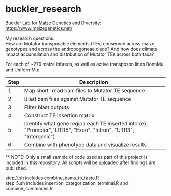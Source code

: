 # buckler_research

Buckler Lab for Maize Genetics and Diversity: https://www.maizegenetics.net/ <br>

My research questions: <br>
How are Mutator transposable elements (TEs) conserved across maize genotypes and across the andropogoneae clade? And how does climate impact accumulation and distribution of Mutator TEs across both taxa? <br>

For each of ~270 maize inbreds, as well as active transposon lines BonnMu and UniformMu:

| Step | Description|
| ---- | -----------|
| 1 | Map short-read bam files to Mutator TE sequence |
| 2 | Blast bam files against Mutator TE sequence |
| 3 | Filter blast outputs|
| 4 | Construct TE insertion matrix |
| 5 | Identify what gene region each TE inserted into (ex. "Promoter","UTR5", "Exon", "Intron", "UTR3", "Intergenic")|
| 6 | Combine with phenotype data and visualize results | <br>

** NOTE: Only a small sample of code used as part of this project is included in this repository. All scripts will be uploaded after findings are published. <br>

step_1.sh includes combine_bams_to_fasta.R <br>
step_5.sh includes insertion_categorization_terminal.R and combine_summaries.R <br>
